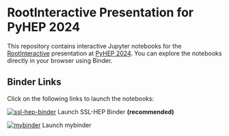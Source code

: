 # RootInteractive Presentation for PyHEP 2024

This repository contains interactive Jupyter notebooks for the [RootInteractive](https://github.com/miranov25/RootInteractive) presentation at [PyHEP 2024](https://indico.cern.ch/event/1384010). You can explore the notebooks directly in your browser using Binder.

## Binder Links

Click on the following links to launch the notebooks:

[![ssl-hep-binder](https://mybinder.org/badge_logo.svg)](https://binderhub.ssl-hep.org/v2/gh/pl0xz0rz/pyhep2024-rootinteractive/HEAD) Launch SSL-HEP Binder __(recommended)__

[![mybinder](https://mybinder.org/badge_logo.svg)](https://mybinder.org/v2/gh/pl0xz0rz/pyhep2024-rootinteractive/HEAD?labpath=test_histogramWeights.ipynb) Launch mybinder
